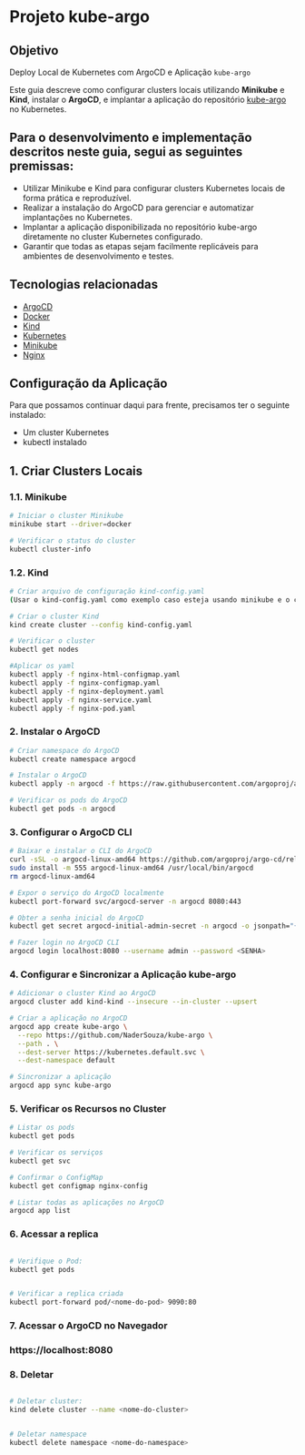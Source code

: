 # Projeto kube-argo

## Objetivo

Deploy Local de Kubernetes com ArgoCD e Aplicação `kube-argo`

Este guia descreve como configurar clusters locais utilizando **Minikube** e **Kind**, instalar o **ArgoCD**, e implantar a aplicação do repositório [kube-argo](https://github.com/NaderSouza/kube-argo) no Kubernetes.

## Para o desenvolvimento e implementação descritos neste guia, segui as seguintes premissas:

- Utilizar Minikube e Kind para configurar clusters Kubernetes locais de forma prática e reproduzível.
- Realizar a instalação do ArgoCD para gerenciar e automatizar implantações no Kubernetes.
- Implantar a aplicação disponibilizada no repositório kube-argo diretamente no cluster Kubernetes configurado.
- Garantir que todas as etapas sejam facilmente replicáveis para ambientes de desenvolvimento e testes.

## Tecnologias relacionadas

- [ArgoCD](https://argo-cd.readthedocs.io/)
- [Docker](https://www.docker.com/)
- [Kind](https://kind.sigs.k8s.io/)
- [Kubernetes](https://kubernetes.io/)
- [Minikube](https://minikube.sigs.k8s.io/docs/)
- [Nginx](https://nginx.org/)

## Configuração da Aplicação

Para que possamos continuar daqui para frente, precisamos ter o seguinte instalado:

- Um cluster Kubernetes
- kubectl instalado

## 1. Criar Clusters Locais

### 1.1. Minikube

```bash
# Iniciar o cluster Minikube
minikube start --driver=docker

# Verificar o status do cluster
kubectl cluster-info

```

### 1.2. Kind

```bash
# Criar arquivo de configuração kind-config.yaml
(Usar o kind-config.yaml como exemplo caso esteja usando minikube e o cluster localmente)

# Criar o cluster Kind
kind create cluster --config kind-config.yaml

# Verificar o cluster
kubectl get nodes

#Aplicar os yaml
kubectl apply -f nginx-html-configmap.yaml
kubectl apply -f nginx-configmap.yaml
kubectl apply -f nginx-deployment.yaml
kubectl apply -f nginx-service.yaml
kubectl apply -f nginx-pod.yaml
```

### 2. Instalar o ArgoCD

```bash
# Criar namespace do ArgoCD
kubectl create namespace argocd

# Instalar o ArgoCD
kubectl apply -n argocd -f https://raw.githubusercontent.com/argoproj/argo-cd/stable/manifests/install.yaml

# Verificar os pods do ArgoCD
kubectl get pods -n argocd
```

### 3. Configurar o ArgoCD CLI

```bash
# Baixar e instalar o CLI do ArgoCD
curl -sSL -o argocd-linux-amd64 https://github.com/argoproj/argo-cd/releases/latest/download/argocd-linux-amd64
sudo install -m 555 argocd-linux-amd64 /usr/local/bin/argocd
rm argocd-linux-amd64

# Expor o serviço do ArgoCD localmente
kubectl port-forward svc/argocd-server -n argocd 8080:443

# Obter a senha inicial do ArgoCD
kubectl get secret argocd-initial-admin-secret -n argocd -o jsonpath="{.data.password}" | base64 -d

# Fazer login no ArgoCD CLI
argocd login localhost:8080 --username admin --password <SENHA>

```

### 4. Configurar e Sincronizar a Aplicação kube-argo

```bash
# Adicionar o cluster Kind ao ArgoCD
argocd cluster add kind-kind --insecure --in-cluster --upsert

# Criar a aplicação no ArgoCD
argocd app create kube-argo \
  --repo https://github.com/NaderSouza/kube-argo \
  --path . \
  --dest-server https://kubernetes.default.svc \
  --dest-namespace default

# Sincronizar a aplicação
argocd app sync kube-argo
```

### 5. Verificar os Recursos no Cluster

```bash
# Listar os pods
kubectl get pods

# Verificar os serviços
kubectl get svc

# Confirmar o ConfigMap
kubectl get configmap nginx-config

# Listar todas as aplicações no ArgoCD
argocd app list


```

### 6. Acessar a replica

```bash

# Verifique o Pod:
kubectl get pods


# Verificar a replica criada
kubectl port-forward pod/<nome-do-pod> 9090:80

```

### 7. Acessar o ArgoCD no Navegador

### https://localhost:8080

### 8. Deletar

```bash

# Deletar cluster:
kind delete cluster --name <nome-do-cluster>


# Deletar namespace
kubectl delete namespace <nome-do-namespace>

```
